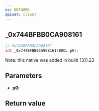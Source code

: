 ```yaml
---
ns: NETWORK
apiset: client
---
```

## _0x744BFBB0CA908161

```c
// 0x744BFBB0CA908161
int _0x744BFBB0CA908161(BOOL p0);
```

Note: this native was added in build 1311.23

## Parameters
* **p0**:

## Return value